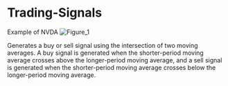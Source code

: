 # Trading-Signals

Example of NVDA
![Figure_1](https://github.com/Josephjj224/Trading-Signals/assets/112719052/4b9142d8-1954-4893-ad6b-f81580d8a877)

Generates a buy or sell signal using the intersection of two moving averages. A buy signal is generated when the shorter-period moving average crosses above the longer-period moving average, and a sell signal is generated when the shorter-period moving average crosses below the longer-period moving average. 
